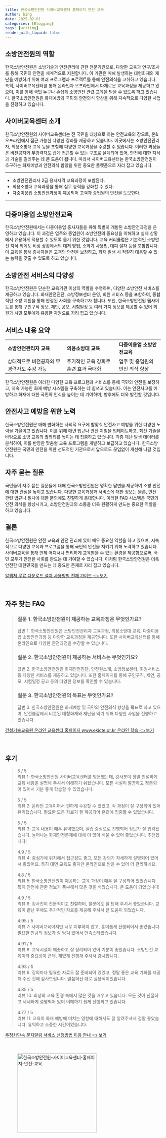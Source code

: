 ```yaml
---
title: 한국소방안전원 사이버교육센터 홈페이지 안전 교육
author: bing
date: 2025-02-01
categories: [Blogging]
tags: [writing]
render_with_liquid: false
---
```



<h2 id='소방안전원의 역할'>소방안전원의 역할</h2>

<p>한국소방안전원은 소방기술과 안전관리에 관한 전문기관으로, 다양한 교육과 연구/조사를 통해 국민의 안전을 체계적으로 지원합니다. 이 기관은 매해 발생하는 대형화재와 재난을 예방하기 위해 여러 프로그램과 프로젝트를 통해 안전의식을 고취하고 있습니다. 특히, 사이버교육센터를 통해 온라인과 오프라인에서 다채로운 교육과정을 제공하고 있으며, 이를 통해 국민 누구나 손쉽게 소방안전 관련 교육을 받을 수 있도록 하고 있습니다. 한국소방안전원은 화재예방과 국민의 안전의식 향상을 위해 지속적으로 다양한 사업을 진행하고 있습니다.</p>

<h2 id='사이버교육센터 소개'>사이버교육센터 소개</h2>

<p>한국소방안전원의 사이버교육센터는 전 국민을 대상으로 하는 안전교육의 장으로, 온&오프라인에서 접근 가능한 다양한 강좌를 제공하고 있습니다. 이곳에서는 소방안전관리자, 의용소방대 교육 등을 포함해 다양한 교육과정을 수강할 수 있습니다. 이러한 과정들은 비전공자와 무경력자도 쉽게 접근할 수 있는 구조로 설계되어 있어, 안전에 대한 지식과 기술을 길러주는 데 큰 도움이 됩니다. 따라서 사이버교육센터는 한국소방안전원이 추구하는 화재예방과 안전의식 함양을 위한 중요한 플랫폼으로 자리 잡고 있습니다.</p>

<hr />

<ul>
    <li>소방안전관리자 2급 응시자격 교육과정이 포함된다.</li>
    <li>의용소방대 교육과정을 통해 실무 능력을 강화할 수 있다.</li>
    <li>다중이용업 소방안전과정이 제공되어 고객과 종업원의 안전을 도모한다.</li>
</ul>

<hr />

<h2 id='다중이용업 소방안전교육'>다중이용업 소방안전교육</h2>

<p>한국소방안전원에서는 다중이용업 종사자들을 위해 특별히 개발된 소방안전과정을 운영하고 있습니다. 이 과정은 업주와 종업원이 소방안전의 중요성을 이해하고 실제 상황에서 유용하게 적용할 수 있도록 돕기 위한 것입니다. 교육 커리큘럼은 기본적인 소방안전 지식 외에도 비상 상황에서의 대처 방법, 소화기 사용법, 대피 절차 등을 포함합니다. 이 교육을 통해 종사자들은 고객의 안전을 보장하고, 화재 발생 시 적절히 대응할 수 있는 능력을 갖출 수 있도록 하고 있습니다.</p>

<h2 id='소방안전 서비스의 다양성'>소방안전 서비스의 다양성</h2>

<p>한국소방안전원은 단순한 교육기관 이상의 역할을 수행하며, 다양한 소방안전 서비스를 제공하고 있습니다. 화재안전진단, 소방정보센터 운영, 회원 서비스 등을 포함하여, 종합적인 소방 지원을 통해 안정된 사회를 구축하고자 합니다. 또한, 한국소방안전원 웹사이트를 통해 구인구직 정보, 제안, 공모, 시험일정 등 여러 가지 정보를 제공할 수 있어 회원과 시민 모두에게 유용한 자원으로 자리 잡고 있습니다.</p>

<h2 id='서비스 내용 요약'>서비스 내용 요약</h2>

<table>
    <tr>
        <td><b>소방안전관리자 교육</b></td>
        <td><b>의용소방대 교육</b></td>
        <td><b>다중이용업 소방안전교육</b></td>
    </tr>
    <tr>
        <td>상대적으로 비전공자와 무경력자도 수강 가능</td>
        <td>주기적인 교육 강화로 훈련 효과 극대화</td>
        <td>업주 및 종업원의 안전 의식 향상</td>
    </tr>
</table>

<p>한국소방안전원은 이러한 다양한 교육 프로그램과 서비스를 통해 국민의 안전을 보장하고, 지속 가능한 화재 예방 시스템을 구축하는 데 힘쓰고 있습니다. 이는 안전사고를 예방하고 화재에 대한 국민의 인식을 높이는 데 기여하며, 향후에도 더욱 발전할 것입니다.</p>

<h2 id='안전사고 예방을 위한 노력'>안전사고 예방을 위한 노력</h2>

<p>한국소방안전원은 매해 변화하는 사회적 요구에 발맞춰 안전사고 예방을 위한 다양한 노력을 기울이고 있습니다. 이를 위해 매년 법규나 안전 지침을 업데이트하고, 최신 기술을 바탕으로 소방 교육의 퀄리티를 높이는 데 집중하고 있습니다. 각종 재난 발생 데이터를 분석하여, 이를 반영한 맞춤형 교육 프로그램을 개발하고 보급하고 있습니다. 한국소방안전원은 국민의 안전을 위한 선도적인 기관으로서 앞으로도 끊임없이 개선해 나갈 것입니다.</p>

<h2 id='자주 묻는 질문'>자주 묻는 질문</h2>

<p>국민들이 자주 묻는 질문들에 대해 한국소방안전원은 명확한 답변을 제공하여 소방 안전에 대한 관심을 높이고 있습니다. 다양한 교육과정과 서비스에 대한 정보는 물론, 안전 관련 법규나 절차에 대한 문의에도 친절하게 응대합니다. 이러한 FAQ 시스템은 국민의 안전 의식을 향상시키고, 소방안전원과의 소통을 더욱 원활하게 만드는 중요한 역할을 하고 있습니다.</p>

<h2 id='결론'>결론</h2>

<p>한국소방안전원은 안전 교육과 안전 관리에 있어 매우 중요한 역할을 하고 있으며, 지속적으로 다양한 교육과 프로그램을 통해 국민의 안전을 지키기 위해 노력하고 있습니다. 사이버교육을 통해 언제 어디서나 편리하게 교육받을 수 있는 환경을 제공함으로써, 국민 모두가 안전한 사회를 만드는 데 기여할 수 있습니다. 이처럼 한국소방안전원은 더욱 안전한 대한민국을 만드는 데 중요한 존재로 자리 잡고 있습니다.</p>


<p><a class="click-button" title="알캡쳐 무료 다운로드 설치 사용방법 전체 가이드" href="https://afficreate.github.io/posts/%EC%95%8C%EC%BA%A1%EC%B3%90-%EB%AC%B4%EB%A3%8C-%EB%8B%A4%EC%9A%B4%EB%A1%9C%EB%93%9C-%EC%84%A4%EC%B9%98-%EC%82%AC%EC%9A%A9%EB%B0%A9%EB%B2%95-%EC%A0%84%EC%B2%B4-%EA%B0%80%EC%9D%B4%EB%93%9C/" rel="dofollow">알캡쳐 무료 다운로드 설치 사용방법 전체 가이드 👈 보기</a></p><br>
<h2 id='자주_찾는_FAQ'>자주 찾는 FAQ</h2>
<div itemscope="" itemtype="https://schema.org/FAQPage"> 
<blockquote> 
<div itemscope="" itemprop="mainEntity" itemtype="https://schema.org/Question"> 
<h3 itemprop="name">질문 1. 한국소방안전원이 제공하는 교육과정은 무엇인가요?</h3> 
<div itemscope="" itemprop="acceptedAnswer" itemtype="https://schema.org/Answer"> 
<span itemprop="text"> 
<p>답변 1. 한국소방안전원은 소방안전관리자 교육과정, 의용소방대 교육, 다중이용업 소방안전과정 등 다양한 교육과정을 제공합니다. 또한 사이버교육센터를 통해 온라인으로 다양한 안전과정을 수강할 수 있습니다.</p> 
</span> 
</div> 
</div> 
<div itemscope="" itemprop="mainEntity" itemtype="https://schema.org/Question"> 
<h3 itemprop="name">질문 2. 한국소방안전원이 제공하는 서비스는 무엇인가요?</h3> 
<div itemscope="" itemprop="acceptedAnswer" itemtype="https://schema.org/Answer"> 
<span itemprop="text"> 
<p>답변 2. 한국소방안전원은 화재안전진단, 안전원소개, 소방정보센터, 회원서비스 등 다양한 서비스를 제공하고 있습니다. 또한 홈페이지를 통해 구인구직, 제안, 공모, 시험일정 공고 등의 다양한 정보를 확인할 수 있습니다.</p> 
</span> 
</div> 
</div> 
<div itemscope="" itemprop="mainEntity" itemtype="https://schema.org/Question"> 
<h3 itemprop="name">질문 3. 한국소방안전원의 목표는 무엇인가요?</h3> 
<div itemscope="" itemprop="acceptedAnswer" itemtype="https://schema.org/Answer"> 
<span itemprop="text"> 
<p>답변 3. 한국소방안전원은 화재예방 및 국민의 안전의식 향상을 목표로 하고 있으며, 안전불감에서 비롯된 대형화재와 재난을 막기 위해 다양한 사업을 진행하고 있습니다.</p> 
</span> 
</div> 
</div> 
</blockquote> 
</div>
<p><a class="click-button" title="건설기술교육원 온라인 교육센터 홈페이지 www.ekicte.or.kr 온라인 학습" href="https://afficreate.github.io/posts/%EA%B1%B4%EC%84%A4%EA%B8%B0%EC%88%A0%EA%B5%90%EC%9C%A1%EC%9B%90-%EC%98%A8%EB%9D%BC%EC%9D%B8-%EA%B5%90%EC%9C%A1%EC%84%BC%ED%84%B0-%ED%99%88%ED%8E%98%EC%9D%B4%EC%A7%80-www.ekicte.or.kr-%EC%98%A8%EB%9D%BC%EC%9D%B8-%ED%95%99%EC%8A%B5/" rel="dofollow">건설기술교육원 온라인 교육센터 홈페이지 www.ekicte.or.kr 온라인 학습 👈 보기</a></p><br>
<h2 id='후기'>후기</h2>
<div itemscope itemtype="https://schema.org/Product">
  <blockquote>
  <div itemprop="review" itemscope itemtype="https://schema.org/Review">
      <div itemprop="reviewRating" itemscope itemtype="https://schema.org/Rating"> <span itemprop="ratingValue">5</span> / <span itemprop="bestRating">5</span> </div>
      <span itemprop="reviewBody">리뷰 1: 한국소방안전원 사이버교육센터를 방문했는데, 강사분이 정말 친절하게 교육 내용을 설명해 주셔서 이해하기 쉬웠습니다. 모든 시설이 깔끔하고 정돈되어 있어서 기분 좋게 학습할 수 있었습니다.</span>
  </div>
  <br>
  <div itemprop="review" itemscope itemtype="https://schema.org/Review">
      <div itemprop="reviewRating" itemscope itemtype="https://schema.org/Rating"> <span itemprop="ratingValue">5</span> / <span itemprop="bestRating">5</span> </div>
      <span itemprop="reviewBody">리뷰 2: 온라인 교육이어서 편하게 수강할 수 있었고, 각 과정이 잘 구성되어 있어 유익했습니다. 필요한 모든 자료가 잘 제공되어 훈련에 집중할 수 있었습니다.</span>
  </div>
  <br>
  <div itemprop="review" itemscope itemtype="https://schema.org/Review">
      <div itemprop="reviewRating" itemscope itemtype="https://schema.org/Rating"> <span itemprop="ratingValue">5</span> / <span itemprop="bestRating">5</span> </div>
      <span itemprop="reviewBody">리뷰 3: 교육 내용이 매우 유익했으며, 실습 중심으로 진행되어 정보가 잘 입각됐습니다. 늘어나는 화재안전문제에 대해 더 많이 배울 수 있어 좋았습니다. 추천합니다!</span>
  </div>
  <br>
  <div itemprop="review" itemscope itemtype="https://schema.org/Review">
      <div itemprop="reviewRating" itemscope itemtype="https://schema.org/Rating"> <span itemprop="ratingValue">4.9</span> / <span itemprop="bestRating">5</span> </div>
      <span itemprop="reviewBody">리뷰 4: 중심가에 위치해서 접근성도 좋고, 모든 강의가 자세하게 설명되어 있어서 좋았어요. 특히 대면 교육도 좋지만 온라인으로 받을 수 있어 더 편리하네요.</span>
  </div>
  <br>
  <div itemprop="review" itemscope itemtype="https://schema.org/Review">
      <div itemprop="reviewRating" itemscope itemtype="https://schema.org/Rating"> <span itemprop="ratingValue">4.8</span> / <span itemprop="bestRating">5</span> </div>
      <span itemprop="reviewBody">리뷰 5: 한국소방안전원이 제공하는 교육 과정이 매우 잘 구성되어 있었습니다. 특히 안전에 관한 정보가 풍부해서 많은 것을 배웠습니다. 큰 도움이 되었습니다!</span>
  </div>
  <br>
  <div itemprop="review" itemscope itemtype="https://schema.org/Review">
      <div itemprop="reviewRating" itemscope itemtype="https://schema.org/Rating"> <span itemprop="ratingValue">4.9</span> / <span itemprop="bestRating">5</span> </div>
      <span itemprop="reviewBody">리뷰 6: 강사진이 전문적이고 친절하며, 질문에도 잘 답해 주셔서 좋았습니다. 교육이 끝난 후에도 추가적인 자료를 제공해 주셔서 큰 도움이 되었습니다.</span>
  </div>
  <br>
  <div itemprop="review" itemscope itemtype="https://schema.org/Review">
      <div itemprop="reviewRating" itemscope itemtype="https://schema.org/Rating"> <span itemprop="ratingValue">4.95</span> / <span itemprop="bestRating">5</span> </div>
      <span itemprop="reviewBody">리뷰 7: 사이버교육이지만 너무 지루하지 않고, 흥미롭게 진행되어서 좋았습니다. 필요한 만큼의 정보가 잘 담겨 있어서 만족스러웠습니다.</span>
  </div>
  <br>
  <div itemprop="review" itemscope itemtype="https://schema.org/Review">
      <div itemprop="reviewRating" itemscope itemtype="https://schema.org/Rating"> <span itemprop="ratingValue">4.91</span> / <span itemprop="bestRating">5</span> </div>
      <span itemprop="reviewBody">리뷰 8: 교육시설이 깨끗하고 잘 정리되어 있어 기분이 좋았습니다. 소방안전 교육이라 중요성이 큰데, 재밌게 진행해 주셔서 감사합니다.</span>
  </div>
  <br>
  <div itemprop="review" itemscope itemtype="https://schema.org/Review">
      <div itemprop="reviewRating" itemscope itemtype="https://schema.org/Rating"> <span itemprop="ratingValue">4.93</span> / <span itemprop="bestRating">5</span> </div>
      <span itemprop="reviewBody">리뷰 9: 강의마다 필요한 자료도 잘 준비되어 있었고, 정말 좋은 교육 기회를 제공해 주신 것에 감사드립니다. 말씀하신 대로 실용적이었습니다.</span>
  </div>
  <br>
  <div itemprop="review" itemscope itemtype="https://schema.org/Review">
      <div itemprop="reviewRating" itemscope itemtype="https://schema.org/Rating"> <span itemprop="ratingValue">4.85</span> / <span itemprop="bestRating">5</span> </div>
      <span itemprop="reviewBody">리뷰 10: 최상의 교육 환경 속에서 많은 것을 배우고 있습니다. 모든 것이 친절하고 세세하게 설명되어 있어 이해하기 쉽게 진행되고 있습니다.</span>
  </div>
  <br>
  <div itemprop="review" itemscope itemtype="https://schema.org/Review">
      <div itemprop="reviewRating" itemscope itemtype="https://schema.org/Rating"> <span itemprop="ratingValue">4.77</span> / <span itemprop="bestRating">5</span> </div>
      <span itemprop="reviewBody">리뷰 11: 교육이 화재 예방에 미치는 영향에 대해서도 잘 알려주셔서 정말 좋았습니다. 유익하고 소중한 시간이었습니다.</span>
  </div>
  </blockquote>
</div>
<p><a class="click-button" title="주정차단속 문자알림 서비스 신청방법 이용 안내" href="https://afficreate.github.io/posts/%EC%A3%BC%EC%A0%95%EC%B0%A8%EB%8B%A8%EC%86%8D-%EB%AC%B8%EC%9E%90%EC%95%8C%EB%A6%BC-%EC%84%9C%EB%B9%84%EC%8A%A4-%EC%8B%A0%EC%B2%AD%EB%B0%A9%EB%B2%95-%EC%9D%B4%EC%9A%A9-%EC%95%88%EB%82%B4/" rel="dofollow">주정차단속 문자알림 서비스 신청방법 이용 안내 👈 보기</a></p><br>
<figure class="image"><img src="https://afficreate.github.io/assets/img/thumbnail/한국소방안전원-사이버교육센터-홈페이지-안전-교육.webp" alt="한국소방안전원-사이버교육센터-홈페이지-안전-교육" width="256" height="256"></figure>